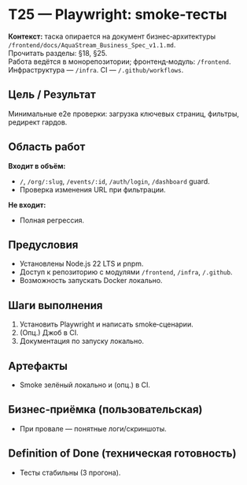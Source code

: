 # T25 — Playwright: smoke‑тесты

**Контекст:** таска опирается на документ бизнес‑архитектуры `/frontend/docs/AquaStream_Business_Spec_v1.1.md`.  
Прочитать разделы: §18, §25.  
Работа ведётся в монорепозитории; фронтенд‑модуль: `/frontend`. Инфраструктура — `/infra`. CI — `/.github/workflows`.

## Цель / Результат
Минимальные e2e проверки: загрузка ключевых страниц, фильтры, редирект гардов.

## Область работ
**Входит в объём:**
- `/`, `/org/:slug`, `/events/:id`, `/auth/login`, `/dashboard` guard.
- Проверка изменения URL при фильтрации.

**Не входит:**
- Полная регрессия.

## Предусловия
- Установлены Node.js 22 LTS и pnpm.
- Доступ к репозиторию с модулями `/frontend`, `/infra`, `/.github`.
- Возможность запускать Docker локально.

## Шаги выполнения
1. Установить Playwright и написать smoke‑сценарии.
2. (Опц.) Джоб в CI.
3. Документация по запуску локально.

## Артефакты
- Smoke зелёный локально и (опц.) в CI.

## Бизнес‑приёмка (пользовательская)
- При провале — понятные логи/скриншоты.

## Definition of Done (техническая готовность)
- Тесты стабильны (3 прогона).
